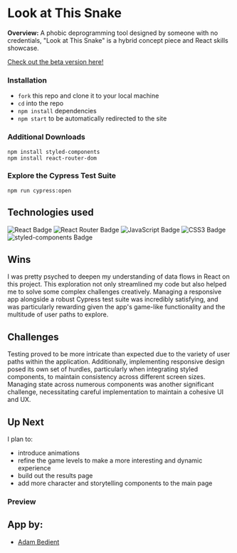 # Look at This Snake
**Overview:**
A phobic deprogramming tool designed by someone with no credentials, "Look at This Snake" is a hybrid concept piece and React skills showcase.

[Check out the beta version here!](https://look-at-this-snake.vercel.app/)

###  Installation
- `fork` this repo and clone it to your local machine
- `cd` into the repo
- `npm install` dependencies
- `npm start` to be automatically redirected to the site


### Additional Downloads
```
npm install styled-components
npm install react-router-dom
```

### Explore the Cypress Test Suite
```
npm run cypress:open
```


## Technologies used
![React Badge](https://img.shields.io/badge/React-61DAFB?logo=react&logoColor=000&style=for-the-badge) ![React Router Badge](https://img.shields.io/badge/React%20Router-CA4245?logo=reactrouter&logoColor=fff&style=for-the-badge) ![JavaScript Badge](https://img.shields.io/badge/JavaScript-F7DF1E?logo=javascript&logoColor=000&style=for-the-badge) ![CSS3 Badge](https://img.shields.io/badge/CSS3-1572B6?logo=css3&logoColor=fff&style=for-the-badge) ![styled-components Badge](https://img.shields.io/badge/styled--components-DB7093?logo=styledcomponents&logoColor=fff&style=for-the-badge)


## Wins
I was pretty psyched to deepen my understanding of data flows in React on this project. This exploration not only streamlined my code but also helped me to solve some complex challenges creatively. Managing a responsive app alongside a robust Cypress test suite was incredibly satisfying, and was particularly rewarding given the app's game-like functionality and the multitude of user paths to explore.

## Challenges

Testing proved to be more intricate than expected due to the variety of user paths within the application. Additionally, implementing responsive design posed its own set of hurdles, particularly when integrating styled components, to maintain consistency across different screen sizes. Managing state across numerous components was another significant challenge, necessitating careful implementation to maintain a cohesive UI and UX.

## Up Next 
I plan to:
- introduce animations
- refine the game levels to make a more interesting and dynamic experience
- build out the results page
- add more character and storytelling components to the main page



### Preview



## App by: 
- [Adam Bedient](https://github.com/cOdeBedient)
